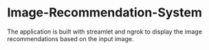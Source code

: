 # Image-Recommendation-System

The application is built with streamlet and ngrok to display the image recommendations based on the input image.
